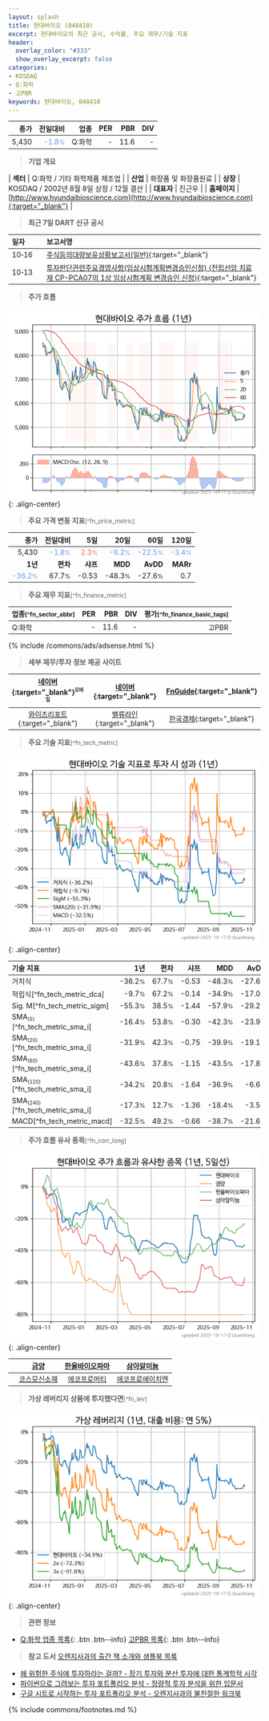 ```yaml
---
layout: splash
title: 현대바이오 (048410)
excerpt: 현대바이오의 최근 공시, 수익률, 주요 재무/기술 지표
header:
  overlay_color: "#333"
  show_overlay_excerpt: false
categories:
- KOSDAQ
- Q:화학
- 고PBR
keywords: 현대바이오, 048410
---
```


| **종가** | **전일대비** | **업종** | **PER** | **PBR** | **DIV** |
| -------: | -----------: | -------: | ------: | ------: | ------: |
| 5,430 | <span style="color: cornflowerblue">-1.8<small>%</small></span> | Q:화학 | - | 11.6 | - |

<!-- more -->


> **기업 개요**<a id="company"></a>

| <span style="white-space:nowrap;">**섹터**</span> | Q:화학 / 기타 화학제품 제조업 |
| <span style="white-space:nowrap;">**산업**</span> | 화장품 및 화장품원료 |
| <span style="white-space:nowrap;">**상장**</span> | KOSDAQ / 2002년 8월 8일 상장 / 12월 결산 |
| <span style="white-space:nowrap;">**대표자**</span> | 진근우 |
| <span style="white-space:nowrap;">**홈페이지**</span> | [http://www.hyundaibioscience.com](http://www.hyundaibioscience.com){:target="_blank"} |


> **최근 7일 DART 신규 공시**<a id="dart"></a>

| **일자** |      | **보고서명** |
| :------- | :--- | :----------- |
| 10&#x2011;16 | | [주식등의대량보유상황보고서(일반)](https://dart.fss.or.kr/dsaf001/main.do?rcpNo=20251016000238){:target="_blank"} |
| 10&#x2011;13 | | [투자판단관련주요경영사항(임상시험계획변경승인신청)              (전립선암 치료제 CP-PCA07의 1상 임상시험계획 변경승인 신청)](https://dart.fss.or.kr/dsaf001/main.do?rcpNo=20251013900359){:target="_blank"} |


> **주가 흐름**<a id="price"></a>

![048410](/stock/images/048410.png){: .align-center}


> **주요 가격 변동 지표**<small>[^fn_price_metric]</small>

| **종가** | **전일대비** | **5일** | **20일** | **60일** | **120일** |
| -------: | -----------: | ------: | -------: | -------: | --------: |
| 5,430 | <span style="color: cornflowerblue">-1.8<small>%</small></span> | <span style="color: tomato">2.3<small>%</small></span> | <span style="color: cornflowerblue">-6.2<small>%</small></span> | <span style="color: cornflowerblue">-22.5<small>%</small></span> | <span style="color: cornflowerblue">-3.4<small>%</small></span> |
| **1년** | **편차** | **샤프** | **MDD** | **AvDD** | **MARr** |
| <span style="color: cornflowerblue">-36.2<small>%</small></span> | 67.7<small>%</small> | -0.53 | -48.3<small>%</small> | -27.6<small>%</small> | 0.7 |


> **주요 재무 지표**<small>[^fn_finance_metric]</small>

| **업종**<small>[^fn_sector_abbr]</small> | **PER** | **PBR** | **DIV** | **평가**<small>[^fn_finance_basic_tags]</small> |
| :--------------------------------------- | ------: | ------: | ------: | ----------------------------------------------: |
| Q:화학 | - | 11.6 | - | 고PBR |



{% include /commons/ads/adsense.html %}

> **세부 재무/투자 정보 제공 사이트**

| [네이버](https://m.stock.naver.com/domestic/stock/048410/finance/summary){:target="_blank"}<sup><small>모바일</small></sup> | [네이버](https://finance.naver.com/item/coinfo.naver?code=048410){:target="_blank"} | [FnGuide](https://comp.fnguide.com/SVO2/ASP/SVD_Invest.asp?gicode=A048410&MenuYn=Y){:target="_blank"} |
| :---: | :---: | :---: |
| [와이즈리포트](https://comp.wisereport.co.kr/company/c1040001.aspx?cmp_cd=048410){:target="_blank"} | [밸류라인](https://www.valueline.co.kr/finance/summary/048410){:target="_blank"} | [한국경제](https://markets.hankyung.com/stock/048410/financial-summary){:target="_blank"} |


> **주요 기술 지표**<small>[^fn_tech_metric]</small>


![048410](/stock/images/048410_tech.png){: .align-center}

| **기술 지표** | **1년** | **편차** | **샤프** | **MDD** | **AvDD** |
| :------------ | ------: | -----------: | -------: | ------: | -------: |
| 거치식 | -36.2<small>%</small> | 67.7<small>%</small> | -0.53 | -48.3<small>%</small> | -27.6<small>%</small> |
| 적립식[^fn_tech_metric_dca] | -9.7<small>%</small> | 67.2<small>%</small> | -0.14 | -34.9<small>%</small> | -17.0<small>%</small> |
| Sig. M[^fn_tech_metric_sigm] | -55.3<small>%</small> | 38.5<small>%</small> | -1.44 | -57.9<small>%</small> | -29.2<small>%</small> |
| SMA<small><sub>(5)</sub></small>[^fn_tech_metric_sma_i] | -16.4<small>%</small> | 53.8<small>%</small> | -0.30 | -42.3<small>%</small> | -23.9<small>%</small> |
| SMA<small><sub>(20)</sub></small>[^fn_tech_metric_sma_i] | -31.9<small>%</small> | 42.3<small>%</small> | -0.75 | -39.9<small>%</small> | -19.1<small>%</small> |
| SMA<small><sub>(60)</sub></small>[^fn_tech_metric_sma_i] | -43.6<small>%</small> | 37.8<small>%</small> | -1.15 | -43.5<small>%</small> | -17.8<small>%</small> |
| SMA<small><sub>(120)</sub></small>[^fn_tech_metric_sma_i] | -34.2<small>%</small> | 20.8<small>%</small> | -1.64 | -36.9<small>%</small> | -6.6<small>%</small> |
| SMA<small><sub>(240)</sub></small>[^fn_tech_metric_sma_i] | -17.3<small>%</small> | 12.7<small>%</small> | -1.36 | -18.4<small>%</small> | -3.5<small>%</small> |
| MACD[^fn_tech_metric_macd] | -32.5<small>%</small> | 49.2<small>%</small> | -0.66 | -38.7<small>%</small> | -21.6<small>%</small> |


> **주가 흐름 유사 종목**<a id="corr"></a><small>[^fn_corr_long]</small>

![048410](/stock/images/048410_corr.png){: .align-center}

|       | [금양](/001570/) | [한올바이오파마](/009420/) | [삼아알미늄](/006110/) |
| :---: | :------------------------------------: | :------------------------------------: | :------------------------------------: |
|       | [코스모신소재](/005070/) | [에코프로머티](/450080/) | [에코프로에이치엔](/383310/) |


> **가상 레버리지 상품에 투자했다면**<a id="2x"></a><small>[^fn_lev]</small>

![048410](/stock/images/048410_2x.png){: .align-center}


> **관련 정보**

- [Q:화학 업종 목록](/stats/sector/kosdaq_업종_화학_종목/){: .btn .btn--info} [고PBR 목록](/fn/fn_high_pbr/){: .btn .btn--info}

> **참고 도서** [오렌지사과의 출간 책 소개와 샘플북 목록](https://kongdori.tistory.com/691)

- [왜 위험한 주식에 투자하라는 걸까? - 장기 투자와 분산 투자에 대한 통계학적 시각](https://kongdori.tistory.com/421)
- [파이썬으로 그려보는 투자 포트폴리오 분석  - 정량적 투자 분석을 위한 입문서](https://kongdori.tistory.com/643)
- [구글 시트로 시작하는 투자 포트폴리오 분석 - 오렌지사과의 불친절한 워크북](https://kongdori.tistory.com/449)


{% include commons/footnotes.md %}